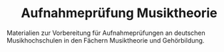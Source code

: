<h1 align="center">Aufnahmeprüfung Musiktheorie</h1>
Materialien zur Vorbereitung für Aufnahmeprüfungen an deutschen Musikhochschulen in den Fächern Musiktheorie und Gehörbildung.
